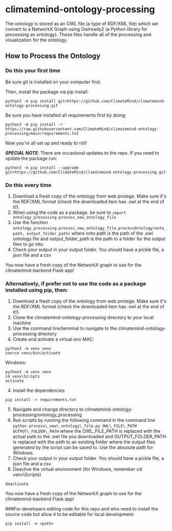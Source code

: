 # climatemind-ontology-processing

The ontology is stored as an OWL file (a type of RDF/XML file) which we convert to a NetworkX Graph using
Owlready2 (a Python library for processing an ontology). These files handle all of the
processing and visualization for the ontology.

## How to Process the Ontology

### Do this your first time
Be sure git is installed on your computer first.

Then, install the package via pip install:
```
python3 -m pip install git+https://github.com/ClimateMind/climatemind-ontology-processing.git
```
Be sure you have installed all requirements first by doing: 
```
python3 -m pip install -r https://raw.githubusercontent.com/ClimateMind/climatemind-ontology-processing/main/requirements.txt
```

Now you're all set up and ready to roll!

**_SPECIAL NOTE_**: There are occasional updates to the repo. If you need to update the package run:
```
python3 -m pip install --upgrade git+https://github.com/ClimateMind/climatemind-ontology-processing.git
```

### Do this every time
1. Download a fresh copy of the ontology from web protege. Make sure it's the RDF/XML format (check the downloaded item has .owl at the end of it!).
2. When using the code as a package, be sure to `import ontology_processing.process_new_ontology_file`
3. Use the function `ontology_processing.process_new_ontology_file.processOntology(onto_path, output_folder_path)` where onto path is the path of the .owl ontology file and output_folder_path is the path to a folder for the output files to go into.
4. Check your output in your output folder. You should have a pickle file, a json file and a csv

You now have a fresh copy of the NetworkX graph to use for the climatemind-backend Flask app!



### Alternatively, if prefer not to use the code as a package installed using pip, then:
1. Download a fresh copy of the ontology from web protege. Make sure it's the RDF/XML format (check the downloaded item has .owl at the end of it!).
2. Clone the climatemind-ontology-processing directory to your local machine
3. Use the command line/terminal to navigate to the climatemind-ontology-processing directory
4. Create and activate a virtual env
MAC:
```
python3 -m venv venv
source venv/bin/activate
```
Windows:
```
python3 -m venv venv
cd venv\Scripts
activate
```
4. Install the dependencies
```
pip install -r requirements.txt
```
5. Navigate and change directory to climatemind-ontology-processing/ontology\_processing
6. Run scripts by running the following command in the command line 
`python process\_new\_ontology\_file.py OWL\_FILE\_PATH OUTPUT\_FOLDER\_PATH` 
where the OWL\_FILE\_PATH is replaced with the actual path to the .owl file you downloaded and OUTPUT\_FOLDER\_PATH is replaced with the path to an existing folder where the output files generated by the script can be saved to. Use the absolute path for Windows.
7. Check your output in your output folder. You should have a pickle file, a json file and a csv
8. Deactive the virtual environment (for Windows, remember cd venv\Scripts)
```
deactivate
```

You now have a fresh copy of the NetworkX graph to use for the climatemind-backend Flask app!



###For developers editing code for this repo and who need to install the source code but allow it to be editable for local development:
```
pip install -e <path>
```
